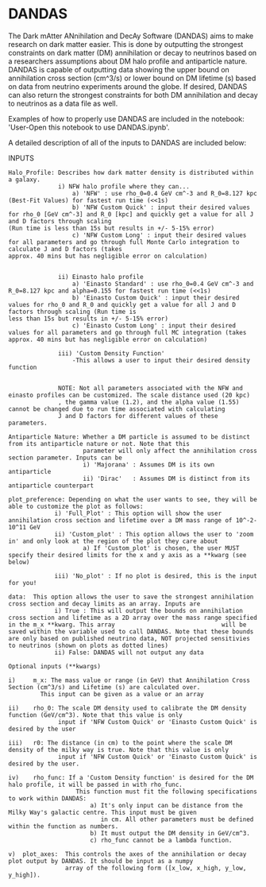 # DANDAS

The Dark mAtter ANnihilation and DecAy Software (DANDAS) aims to make research on dark matter easier. This is done by outputting the strongest constraints on dark matter (DM) annihilation or decay to neutrinos based on a researchers assumptions about DM halo profile and antiparticle nature. DANDAS is capable of outputting data showing the upper bound on annihilation cross section (cm^3/s) or lower bound on DM lifetime (s) based on data from neutrino experiments around the globe. If desired, DANDAS can also return the strongest constraints for both DM annihilation and decay to neutrinos as a data file as well. 

Examples of how to properly use DANDAS are included in the notebook: 'User-Open this notebook to use DANDAS.ipynb'.

A detailed description of all of the inputs to DANDAS are included below:

INPUTS
    
    Halo_Profile: Describes how dark matter density is distributed within a galaxy.
                  i) NFW halo profile where they can...
                      a) 'NFW' : use rho_0=0.4 GeV cm^-3 and R_0=8.127 kpc (Best-Fit Values) for fastest run time (<<1s)
                      b) 'NFW Custom Quick' : input their desired values for rho_0 [GeV cm^-3] and R_0 [kpc] and quickly get a value for all J and D factors through scaling                                                  (Run time is less than 15s but results in +/- 5-15% error)
                      c) 'NFW Custom Long' : input their desired values for all parameters and go through full Monte Carlo integration to calculate J and D factors (takes                                                  approx. 40 mins but has negligible error on calculation)

                    
                  ii) Einasto halo profile
                      a) 'Einasto Standard' : use rho_0=0.4 GeV cm^-3 and R_0=8.127 kpc and alpha=0.155 for fastest run time (<<1s)
                      b) 'Einasto Custom Quick' : input their desired values for rho_0 and R_0 and quickly get a value for all J and D factors through scaling (Run time is                                                     less than 15s but results in +/- 5-15% error)
                      c) 'Einasto Custom Long' : input their desired values for all parameters and go through full MC integration (takes                                                                                        approx. 40 mins but has negligible error on calculation)
                      
                  iii) 'Custom Density Function'
                      -This allows a user to input their desired density function
                      
                  
                  NOTE: Not all parameters associated with the NFW and einasto profiles can be customized. The scale distance used (20 kpc)
                  , the gamma value (1.2), and the alpha value (1.55) cannot be changed due to run time associated with calculating 
                  J and D factors for different values of these parameters.
                  
    Antiparticle Nature: Whether a DM particle is assumed to be distinct from its antiparticle nature or not. Note that this
                         parameter will only affect the annihilation cross section parameter. Inputs can be
                         i) 'Majorana' : Assumes DM is its own antiparticle
                         ii) 'Dirac'   : Assumes DM is distinct from its antiparticle counterpart
                         
    plot_preference: Depending on what the user wants to see, they will be able to customize the plot as follows:
                 i) 'Full_Plot' : This option will show the user annihilation cross section and lifetime over a DM mass range of 10^-2-10^11 GeV
                 ii) 'Custom_plot' : This option allows the user to 'zoom in' and only look at the region of the plot they care about
                         a) If 'Custom_plot' is chosen, the user MUST specify their desired limits for the x and y axis as a **kwarg (see below)
                         
                 iii) 'No_plot' : If no plot is desired, this is the input for you!
                 
    data:  This option allows the user to save the strongest annihilation cross section and decay limits as an array. Inputs are
                 i) True : This will output the bounds on annihilation cross section and lifetime as a 2D array over the mass range specified in the m_x **kwarg. This array                              will be saved within the variable used to call DANDAS. Note that these bounds are only based on published neutrino data, NOT projected sensitivies                            to neutrinos (shown on plots as dotted lines) 
                 ii) False: DANDAS will not output any data
                
    Optional inputs (**kwargs)
    
    i)     m_x: The mass value or range (in GeV) that Annihilation Cross Section (cm^3/s) and Lifetime (s) are calculated over. 
             This input can be given as a value or an array
    
    ii)    rho_0: The scale DM density used to calibrate the DM density function (GeV/cm^3). Note that this value is only
                  input if 'NFW Custom Quick' or 'Einasto Custom Quick' is desired by the user
    
    iii)   r0: The distance (in cm) to the point where the scale DM density of the milky way is true. Note that this value is only
                  input if 'NFW Custom Quick' or 'Einasto Custom Quick' is desired by the user.
                  
    iv)    rho_func: If a 'Custom Density function' is desired for the DM halo profile, it will be passed in with rho_func.
                       This function must fit the following specifications to work within DANDAS:
                           a) It's only input can be distance from the Milky Way's galactic centre. This input must be given
                              in cm. All other parameters must be defined within the function as numbers.
                           b) It must output the DM density in GeV/cm^3.
                           c) rho_func cannot be a lambda function.
                           
    v)  plot_axes:  This controls the axes of the annihilation or decay plot output by DANDAS. It should be input as a numpy
                    array of the following form ([x_low, x_high, y_low, y_high]).
    
